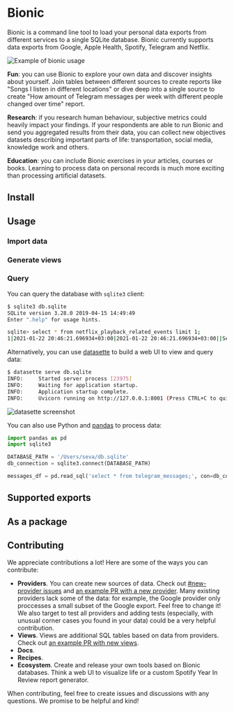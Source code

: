 # Bionic
Bionic is a command line tool to load your personal data exports from different services to a single SQLite database. Bionic currently supports data exports from Google, Apple Health, Spotify, Telegram and Netflix.

![Example of bionic usage](https://user-images.githubusercontent.com/6896447/108840862-f9932f80-75e7-11eb-9014-70afc55ff302.png)

**Fun**: you can use Bionic to explore your own data and discover insights about yourself. Join tables between different sources to create reports like "Songs I listen in different locations" or dive deep into a single source to create "How amount of Telegram messages per week with different people changed over time" report.

**Research**: if you research human behaviour, subjective metrics could heavily impact your findings. If your respondents are able to run Bionic and send you aggregated results from their data, you can collect new objectives datasets describing important parts of life: transportation, social media, knowledge work and others.

**Education**: you can include Bionic exercises in your articles, courses or books. Learning to process data on personal records is much more exciting than processing artificial datasets. 

## Install


## Usage

### Import data

### Generate views

### Query

You can query the database with  ```sqlite3``` client:
```bash
$ sqlite3 db.sqlite                                               
SQLite version 3.28.0 2019-04-15 14:49:49
Enter ".help" for usage hints.

sqlite> select * from netflix_playback_related_events limit 1;
1|2021-01-22 20:46:21.696934+03:00|2021-01-22 20:46:21.696934+03:00||Seva|How I Met Your Mother: Season 1: "Come On"|Apple iPhone XR|RU|2020-12-30 20:14:21+00:00
```

Alternatively, you can use [datasette](https://github.com/simonw/datasette) to build a web UI to view and query data:

```bash
$ datasette serve db.sqlite
INFO:     Started server process [23975]
INFO:     Waiting for application startup.
INFO:     Application startup complete.
INFO:     Uvicorn running on http://127.0.0.1:8001 (Press CTRL+C to quit)
```

![datasette screenshot](https://user-images.githubusercontent.com/6896447/108776053-eb56fc00-7572-11eb-9081-1732cdc4a3bd.png)

You can also use Python and [pandas](https://pandas.pydata.org/) to process data:
```python
import pandas as pd
import sqlite3

DATABASE_PATH = '/Users/seva/db.sqlite'
db_connection = sqlite3.connect(DATABASE_PATH)

messages_df = pd.read_sql('select * from telegram_messages;', con=db_connection)
```

## Supported exports


## As a package

## Contributing

We appreciate contributions a lot! Here are some of the ways you can contribute:

* **Providers**. You can create new sources of data. Check out [#new-provider issues](https://github.com/bionic-dev/bionic/issues?q=is%3Aissue+is%3Aopen+label%3Anew-provider) and [an example PR with a new provider](https://github.com/bionic-dev/bionic/pull/41). Many existing providers lack some of the data: for example, the Google provider only proccesses a small subset of the Google export. Feel free to change it! We also target to test all providers and adding tests (especially, with unusual corner cases you found in your data) could be a very helpful contribution.
* **Views**. Views are additional SQL tables based on data from providers. Check out [an example PR with new views](https://github.com/bionic-dev/bionic/pull/29/files).
* **Docs**. 
* **Recipes**.
* **Ecosystem**. Create and release your own tools based on Bionic databases. Think a web UI to visualize life or a custom Spotify Year In Review report generator.

When contributing, feel free to create issues and discussions with any questions. We promise to be helpful and kind!
